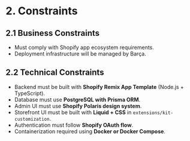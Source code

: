 # 2. Constraints

## 2.1 Business Constraints

- Must comply with Shopify app ecosystem requirements.
- Deployment infrastructure will be managed by Barça.

## 2.2 Technical Constraints

- Backend must be built with **Shopify Remix App Template** (Node.js + TypeScript).
- Database must use **PostgreSQL with Prisma ORM**.
- Admin UI must use **Shopify Polaris design system**.
- Storefront UI must be built with **Liquid + CSS** in `extensions/kit-customization`.
- Authentication must follow **Shopify OAuth flow**.
- Containerization required using **Docker or Docker Compose**.
